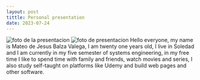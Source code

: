 ```yaml
---
layout: post
tittle: Personal presentation
date: 2023-07-24
---
```


![foto de la presentacion](https://github.com/mbalzav26/foto/blob/main/perfil.jpg?raw=true)
<img src="https://github.com/mbalzav26/foto/blob/main/perfil.jpg?raw=true" alt="foto de presentacion" id="img-pre">
Hello everyone, my name is Mateo de Jesus Balza Valega, I am twenty one years old, I live in Soledad and I am currently in my five semester of systems engineering, in my free time I like to spend time with family and friends, watch movies and series, I also study self-taught on platforms like Udemy and build web pages and other software.
